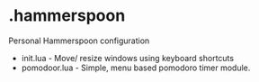  # .hammerspoon
 
 Personal Hammerspoon configuration
 
 * init.lua     - Move/ resize windows using keyboard shortcuts
 * pomodoor.lua - Simple, menu based pomodoro timer module.



